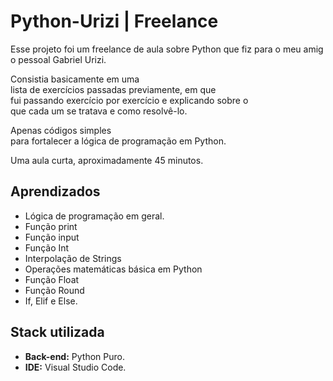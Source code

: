 # Python-Urizi | Freelance

Esse projeto foi um freelance de aula sobre Python que fiz para o meu amigo pessoal Gabriel Urizi. 

Consistia basicamente em uma lista de exercícios passadas previamente, em que fui passando exercício por exercício e explicando sobre o que cada um se tratava e como resolvê-lo.

Apenas códigos simples para fortalecer a lógica de programação em Python.

Uma aula curta, aproximadamente 45 minutos.



## Aprendizados

- Lógica de programação em geral.
- Função print
- Função input
- Função Int
- Interpolação de Strings
- Operações matemáticas básica em Python
- Função Float
- Função Round
- If, Elif e Else.

## Stack utilizada

- **Back-end:** Python Puro.
- **IDE:** Visual Studio Code.


